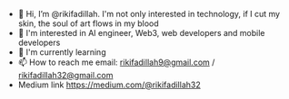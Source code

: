 - 👋 Hi, I’m @rikifadillah. I'm not only interested in technology, if I cut my skin, the soul of art flows in my blood
- 👀 I'm interested in AI engineer, Web3, web developers and mobile developers
- 🌱 I'm currently learning
- 📫 How to reach me email: rikifadillah9@gmail.com / rikifadillah32@gmail.com
- Medium link https://medium.com/@rikifadillah32 

<!---
rikifadillah/rikifadillah is a ✨ special ✨ repository because its `README.md` (this file) appears on your GitHub profile.
You can click the Preview link to take a look at your changes.
--->
